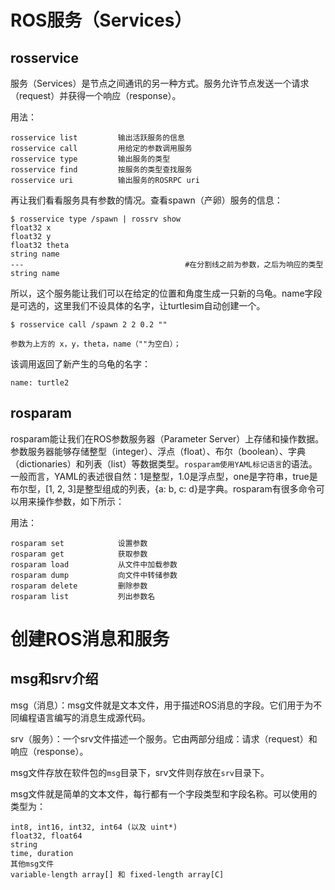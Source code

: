 # ROS服务（Services）

## rosservice
服务（Services）是节点之间通讯的另一种方式。服务允许节点发送一个请求（request）并获得一个响应（response）。 

用法：

    rosservice list         输出活跃服务的信息
    rosservice call         用给定的参数调用服务
    rosservice type         输出服务的类型
    rosservice find         按服务的类型查找服务
    rosservice uri          输出服务的ROSRPC uri

再让我们看看服务具有参数的情况。查看spawn（产卵）服务的信息：

    $ rosservice type /spawn | rossrv show
    float32 x                               
    float32 y
    float32 theta
    string name
    ---                                    #在分割线之前为参数，之后为响应的类型
    string name
所以，这个服务能让我们可以在给定的位置和角度生成一只新的乌龟。name字段是可选的，这里我们不设具体的名字，让turtlesim自动创建一个。

    $ rosservice call /spawn 2 2 0.2 ""

    参数为上方的 x，y，theta，name（""为空白）；
该调用返回了新产生的乌龟的名字：

    name: turtle2

## rosparam

rosparam能让我们在ROS参数服务器（Parameter Server）上存储和操作数据。参数服务器能够存储整型（integer）、浮点（float）、布尔（boolean）、字典（dictionaries）和列表（list）等数据类型。`rosparam使用YAML标记语言`的语法。一般而言，YAML的表述很自然：1是整型，1.0是浮点型，one是字符串，true是布尔型，[1, 2, 3]是整型组成的列表，{a: b, c: d}是字典。rosparam有很多命令可以用来操作参数，如下所示：

用法：

    rosparam set            设置参数
    rosparam get            获取参数
    rosparam load           从文件中加载参数
    rosparam dump           向文件中转储参数
    rosparam delete         删除参数
    rosparam list           列出参数名

# 创建ROS消息和服务

## msg和srv介绍

msg（消息）：msg文件就是文本文件，用于描述ROS消息的字段。它们用于为不同编程语言编写的消息生成源代码。

srv（服务）：一个srv文件描述一个服务。它由两部分组成：请求（request）和响应（response）。

msg文件存放在软件包的`msg`目录下，srv文件则存放在`srv`目录下。

msg文件就是简单的文本文件，每行都有一个字段类型和字段名称。可以使用的类型为：

    int8, int16, int32, int64 (以及 uint*)
    float32, float64
    string
    time, duration
    其他msg文件
    variable-length array[] 和 fixed-length array[C]

    